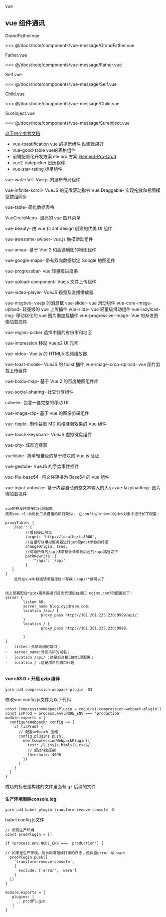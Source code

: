 vue



##  vue 组件通讯

GrandFather.vue

<<< @/docs/note/components/vue-message/GrandFather.vue

Father.vue

<<< @/docs/note/components/vue-message/Father.vue

Self.vue

<<< @/docs/note/components/vue-message/Self.vue

Child.vue

<<< @/docs/note/components/vue-message/Child.vue


SureInject.vue

<<< @/docs/note/components/vue-message/SureInject.vue



[以下四个参考文档](https://juejin.im/post/6890135726647296014?utm_source=gold_browser_extension)
- vue-toastification  vue 的提示组件  动画效果好
- vue-good-table vue的表格组件
- 前端配置化开发方案  ele pro 方案 [Element-Pro-Crud](https://github.com/BoBoooooo/Element-Pro-Crud)
- vue2-datepicker  日历组件
- vue-star-rating  标星组件   


vue-waterfall- Vue.js 的瀑布布局组件

vue-infinite-scroll- VueJS 的无限滚动指令
Vue.Draggable- 实现拖放和视图模型数组同步

vue-table- 简化数据表格

VueCircleMenu- 漂亮的 vue 圆环菜单

vue-beauty- 由 vue 和 ant design 创建的优美 UI 组件

vue-awesome-swiper- vue.js 触摸滑动组件

vue-amap- 基于 Vue 2 和高德地图的地图组件

vue-google-maps- 带有双向数据绑定 Google 地图组件

vue-progressbar- vue 轻量级进度条

vue-upload-component- Vuejs 文件上传组件

vue-video-player- VueJS 视频及直播播放器

vue-msgbox- vuejs 的消息框
vue-slider- vue 滑动组件
vue-core-image-upload- 轻量级的 vue 上传插件
vue-slide- vue 轻量级滑动组件
vue-lazyload-img- 移动优化的 vue 图片懒加载插件
vue-progressive-image- Vue 的渐进图像加载插件

vue-region-picker 选择中国的省份市和地区

vue-impression 移动 Vuejs2 UI 元素

vue-video- Vue.js 的 HTML5 视频播放器

vue-toast-mobile- VueJS 的 toast 插件
vue-image-crop-upload- vue 图片剪裁上传组件

vue-baidu-map- 基于 Vue 2 的百度地图组件库

vue-social-sharing- 社交分享组件

cubeex- 包含一套完整的移动 UI

vue-image-clip- 基于 vue 的图像剪辑组件

vue-ripple- 制作谷歌 MD 风格涟漪效果的 Vue 组件

vue-touch-keyboard- VueJS 虚拟键盘组件

vue-city- 城市选择器

vuelidate- 简单轻量级的基于模块的 Vue.js 验证

vue-gesture- VueJS 的手势事件插件

vue-file-base64- 将文件转换为 Base64 的 vue 组件

vue-input-autosize- 基于内容自动调整文本输入的大小
vue-lazyloadImg- 图片懒加载插件

```

vue的开发环境接口代理配置
使用vue-cli自动化工具搭建的项目架构： 在config/index中的dev对象中进行如下配置：

proxyTable: {
   '/api': {
         //后台接口地址
         target: 'http://localhost:3000',
         //这里可以模拟服务器进行get和post参数的传递
         changeOrigin: true,
         //前端所有的/api请求都会请求到后台的/api路径之下
         pathRewrite: {
            '^/api': '/api'
         }
   }
}
	此时在vue中数据请求路径统一写成：/api/*就可以了

```

```

线上部署配合nginx服务器进行反向代理后台接口 nginx.conf的配置如下：
server {
        listen 80;
        server_name blog.cygdream.com;
        location /api/ {
                proxy_pass http://101.201.235.230:9999/api/;
        }
        location / {
                proxy_pass http://101.201.235.230:9998;

        }
}
-	listen：外部访问的端口；
-	server_name:外部访问的域名；
-	location /api/ :这是后台接口的代理配置；
-	location / :这是项目的端口代理


```


#### vue cli3.0 +   开启 gzip 编译
    
    yarn add compression-webpack-plugin -D3

修改vue.config.js文件为以下代码
```
const CompressionWebpackPlugin = require('compression-webpack-plugin')
const isProd = process.env.NODE_ENV === 'production'
module.exports = {
  configureWebpack: config => {
    if (isProd) {
      // 配置webpack 压缩
      config.plugins.push(
        new CompressionWebpackPlugin({
          test: /\.js$|\.html$|\.css$/,
          // 超过4kb压缩
          threshold: 4096
        })
      )
    }
  }
}
```
成功的标志是构建的文件里面有.gz 后缀的文件


#### 生产环境删除console.log
    yarn add babel-plugin-transform-remove-console -D
    
babel.config.js文件
```
// 所有生产环境
const prodPlugin = []

if (process.env.NODE_ENV === 'production') {
  
// 如果是生产环境，则自动清理掉打印的日志，但保留error 与 warn
  prodPlugin.push([
    'transform-remove-console',
    {
      exclude: ['error', 'warn']
    }
  ])
}

module.exports = {
   plugins: [
     ...prodPlugin
   ]
}
```


